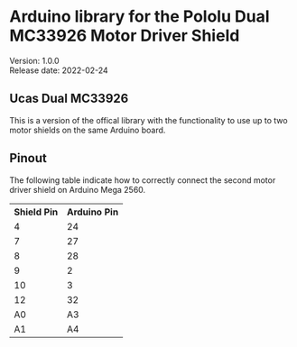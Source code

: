 # Arduino library for the Pololu Dual MC33926 Motor Driver Shield

Version: 1.0.0 <br>
Release date: 2022-02-24 <br>


## Ucas Dual MC33926
This is a version of the offical library with the functionality to use up to two motor shields on the same Arduino board.

## Pinout

The following table indicate how to correctly connect the second motor driver shield on Arduino Mega 2560.
<table>
<tr><th>Shield Pin</th><th>Arduino Pin</th></tr>
<tr><td>4</td><td>24</td></tr>
<tr><td>7</td><td>27</td></tr>
<tr><td>8</td><td>28</td></tr>
<tr><td>9</td><td>2</td></tr>
<tr><td>10</td><td>3</td></tr>
<tr><td>12</td><td>32</td></tr>
<tr><td>A0</td><td>A3</td></tr>
<tr><td>A1</td><td>A4</td></tr>
</table>

